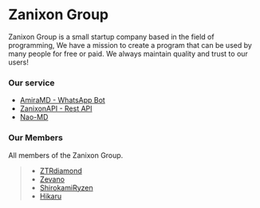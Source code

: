 # Zanixon Group
Zanixon Group is a small startup company based in the field of programming, We have a mission to create a program that can be used by many people for free or paid. We always maintain quality and trust to our users!

### Our service
- [AmiraMD - WhatsApp Bot](https://s.id/znxnbot)
- [ZanixonAPI - Rest API](https://api.zanixon.my.id)
- [Nao-MD](https://wa.me/6285864034767?text=.menu)

### Our Members
All members of the Zanixon Group.
> - [ZTRdiamond](https://github.com/ztrdiamond)
> - [Zevano](https://github.com/zevanoo)
> - [ShirokamiRyzen](https://github.com/ShirokamiRyzen)
> - [Hikaru](https://github.com/fasturl)
